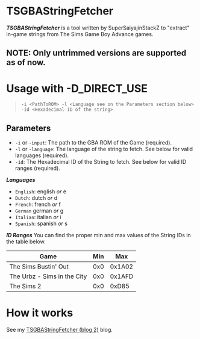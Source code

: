 # TSGBAStringFetcher

***TSGBAStringFetcher*** is a tool written by SuperSaiyajinStackZ to "extract" in-game strings from The Sims Game Boy Advance games.

## NOTE: Only untrimmed versions are supported as of now.


# Usage with -D_DIRECT_USE

> `-i <PathToROM> -l <Language see on the Parameters section below> -id <Hexadecimal ID of the string>`

## Parameters

- `-i` or `-input`: The path to the GBA ROM of the Game (required).
- `-l` or `-language`: The language of the string to fetch. See below for valid languages (required).
- `-id`: The Hexadecimal ID of the String to fetch. See below for valid ID ranges (required).

***Languages***

- `English`: english *or* e
- `Dutch`: dutch *or* d
- `French`: french *or* f
- `German` german *or* g
- `Italian`: italian *or* i
- `Spanish`: spanish *or* s

***ID Ranges***
You can find the proper min and max values of the String IDs in the table below.

| Game                        | Min | Max    |
| --------------------------- | --- | ------ |
| The Sims Bustin' Out        | 0x0 | 0x1A02 |
| The Urbz - Sims in the City | 0x0 | 0x1AFD |
| The Sims 2                  | 0x0 | 0xD85  |


# How it works

See my [TSGBAStringFetcher (blog 2)](https://supersaiyajinstackz.github.io/blogs/blog2) blog.